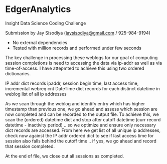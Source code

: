 # EdgerAnalytics
Insight Data Science Coding Challenge

Submission by Jay Sisodiya (jaysisodiya@gmail.com / 925-984-9194)

- No external dependencies
- Tested with million records and performed under few seconds

The key challenge in processing these weblogs for our goal of computing
session completions is need to accessing the data via ip-addr as well as
via time-of-access. I have attepmted to achieve this using two ordered
dictionaries.

IP addr dict records ipaddr, session begin time, last access time, incremental webreq cnt
DateTime dict records for each distinct datetime in weblog list of all ip addresses

As we scan through the weblog and identify entry which has higher timestamp than
previous one, we go ahead and assess which session are now completed and can be recorded
to the output file. To achieve this, we scan the (ordered) datetime dict and stop after
cutoff datetime (curr record datetime - inactivity period) .. so we optimize and ensure
only necessary dict records are accessed. From here we get list of all unique ip
addresses, check now against the IP addr ordered dict to see if last access time for
session also falls behind the cutoff time .. if yes, we go ahead and record that
session completed.

At the end of file, we close out all sessions as completed.

